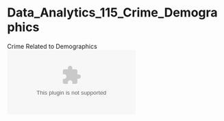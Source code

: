 # Data_Analytics_115_Crime_Demographics
Crime Related to Demographics
![Shooting Map of America (Race) 2019](https://github.com/levicollins9/Data_Analytics_115_Crime_Demographics/blob/master/Census_FBI_Data_Sorted.xlsx)
